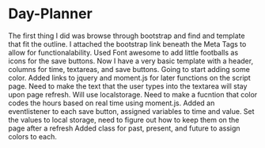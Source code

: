 # Day-Planner

The first thing I did was browse through bootstrap and find and template that fit the outline.
I attached the bootstrap link beneath the Meta Tags to allow for functionalability.
Used Font awesome to add little footballs as icons for the save buttons. 
Now I have a very basic template with a header, columns for time, textareas, and save buttons.
Going to start adding some color.
Added links to jquery and moment.js for later functions on the script page.
Need to make the text that the user types into the textarea will stay upon page refresh.  Will use localstorage.
Need to make a fucntion that color codes the hours based on real time using moment.js.
Added an eventlistener to each save button, assigned variables to time and value.
Set the values to local storage, need to figure out how to keep them on the page after a refresh
 Added class for past, present, and future to assign colors to each.



